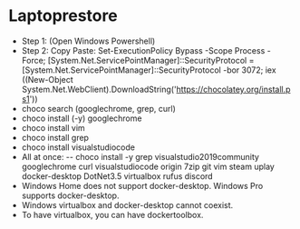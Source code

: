 # Laptoprestore
- Step 1: (Open Windows Powershell)
- Step 2: Copy Paste: Set-ExecutionPolicy Bypass -Scope Process -Force; [System.Net.ServicePointManager]::SecurityProtocol = [System.Net.ServicePointManager]::SecurityProtocol -bor 3072; iex ((New-Object System.Net.WebClient).DownloadString('https://chocolatey.org/install.ps1'))
- choco search (googlechrome, grep, curl)
- choco install (-y) googlechrome
- choco install vim
- choco install grep
- choco install visualstudiocode 
- All at once:
-- choco install -y grep visualstudio2019community googlechrome curl visualstudiocode origin 7zip git vim steam uplay docker-desktop DotNet3.5 virtualbox rufus discord
- Windows Home does not support docker-desktop. Windows Pro supports docker-desktop.
- Windows virtualbox and docker-desktop cannot coexist.
- To have virtualbox, you can have dockertoolbox.

